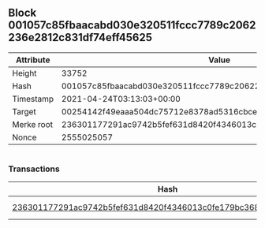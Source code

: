 ## Block 001057c85fbaacabd030e320511fccc7789c2062236e2812c831df74eff45625

Attribute | Value
--- | ---
Height | 33752
Hash | 001057c85fbaacabd030e320511fccc7789c2062236e2812c831df74eff45625
Timestamp | 2021-04-24T03:13:03+00:00
Target | 00254142f49eaaa504dc75712e8378ad5316cbcead634704b3734b6271167cc4
Merke root | 236301177291ac9742b5fef631d8420f4346013c0fe179bc36873ed32a5d2a3d
Nonce | 2555025057

```

```

### Transactions

Hash | Amount
--- | ---
[236301177291ac9742b5fef631d8420f4346013c0fe179bc36873ed32a5d2a3d](236301177291ac9742b5fef631d8420f4346013c0fe179bc36873ed32a5d2a3d.md) | 10.00000000 SKEPTI 
